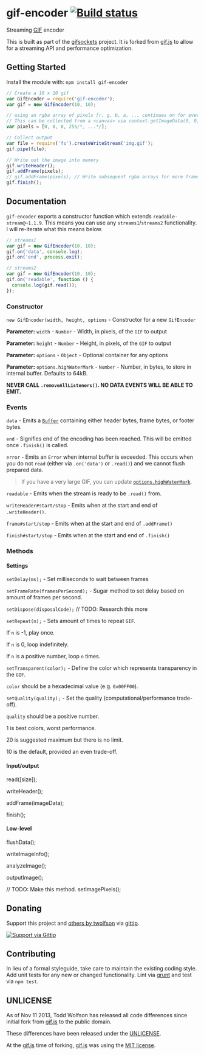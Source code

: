 # gif-encoder [![Build status](https://travis-ci.org/twolfson/gif-encoder.png?branch=master)](https://travis-ci.org/twolfson/gif-encoder)

Streaming [GIF][] encoder

[GIF]: http://en.wikipedia.org/wiki/Graphics_Interchange_Format

This is built as part of the [gifsockets][] project. It is forked from [gif.js][] to allow for a streaming API and performance optimization.

[gifsockets]: https://github.com/twolfson/gifsockets-server

## Getting Started
Install the module with: `npm install gif-encoder`

```js
// Create a 10 x 10 gif
var GifEncoder = require('gif-encoder');
var gif = new GifEncoder(10, 10);

// using an rgba array of pixels [r, g, b, a, ... continues on for every pixel]
// This can be collected from a <canvas> via context.getImageData(0, 0, width, height).data
var pixels = [0, 0, 0, 255/*, ...*/];

// Collect output
var file = require('fs').createWriteStream('img.gif');
gif.pipe(file);

// Write out the image into memory
gif.writeHeader();
gif.addFrame(pixels);
// gif.addFrame(pixels); // Write subsequent rgba arrays for more frames
gif.finish();
```

## Documentation
`gif-encoder` exports a constructor function which extends `readable-stream@~1.1.9`. This means you can use any `streams1`/`streams2` functionality. I will re-iterate what this means below.

```js
// streams1
var gif = new GifEncoder(10, 10);
gif.on('data', console.log);
gif.on('end', process.exit);

// streams2
var gif = new GifEncoder(10, 10);
gif.on('readable', function () {
  console.log(gif.read());
});
```

### Constructor
`new GifEncoder(width, height, options` - Constructor for a new `GifEncoder`

**Parameter:** `width` - `Number` - Width, in pixels, of the `GIF` to output

**Parameter:** `height` - `Number` - Height, in pixels, of the `GIF` to output

**Parameter:** `options` - `Object` - Optional container for any options

**Parameter:** `options.highWaterMark` - `Number` - Number, in bytes, to store in internal buffer. Defaults to 64kB.

**NEVER CALL `.removeAllListeners()`. NO DATA EVENTS WILL BE ABLE TO EMIT.**

### Events
`data` - Emits a [`Buffer`][] containing either header bytes, frame bytes, or footer bytes.

[`Buffer`]: http://nodejs.org/api/buffer.html

`end` - Signifies end of the encoding has been reached. This will be emitted once `.finish()` is called.

`error` - Emits an `Error` when internal buffer is exceeded. This occurs when you do not `read` (either via `.on('data')` or `.read()`) and we cannot flush prepared data.

> If you have a very large GIF, you can update [`options.highWaterMark`][].

[`options.highWaterMark`]: #constructor

`readable` - Emits when the stream is ready to be `.read()` from.

`writeHeader#start/stop` - Emits when at the start and end of `.writeHeader()`.

`frame#start/stop` - Emits when at the start and end of `.addFrame()`

`finish#start/stop` - Emits when at the start and end of `.finish()`

### Methods
#### Settings
`setDelay(ms);` - Set milliseconds to wait between frames

`setFrameRate(framesPerSecond);` - Sugar method to set delay based on amount of frames per second.

`setDispose(disposalCode);` // TODO: Research this more

`setRepeat(n);` - Sets amount of times to repeat `GIF`.

If `n` is -1, play once.

If `n` is 0, loop indefinitely.

If `n` is a positive number, loop `n` times.

`setTransparent(color);` - Define the color which represents transparency in the `GIF`.

`color` should be a hexadecimal value (e.g. `0x00FF00`).

`setQuality(quality);` - Set the quality (computational/performance trade-off).

`quality` should be a positive number.

1 is best colors, worst performance.

20 is suggested maximum but there is no limit.

10 is the default, provided an even trade-off.

#### Input/output
read([size]);

writeHeader();

addFrame(imageData);

finish();

#### Low-level
flushData();


writeImageInfo();

analyzeImage();

outputImage();

// TODO: Make this method.
setImagePixels();

## Donating
Support this project and [others by twolfson][gittip] via [gittip][].

[![Support via Gittip][gittip-badge]][gittip]

[gittip-badge]: https://rawgithub.com/twolfson/gittip-badge/master/dist/gittip.png
[gittip]: https://www.gittip.com/twolfson/

## Contributing
In lieu of a formal styleguide, take care to maintain the existing coding style. Add unit tests for any new or changed functionality. Lint via [grunt](https://github.com/gruntjs/grunt) and test via `npm test`.

## UNLICENSE
As of Nov 11 2013, Todd Wolfson has released all code differences since initial fork from [gif.js][] to the public domain.

These differences have been released under the [UNLICENSE][].

[UNLICENSE]: UNLICENSE

At the [gif.js][] time of forking, [gif.js][] was using the [MIT license][].

[gif.js]: https://github.com/jnordberg/gif.js/tree/faee238491302de05a1ed05e4fbe562738a76310

[MIT license]: https://github.com/jnordberg/gif.js/tree/faee238491302de05a1ed05e4fbe562738a76310#license
